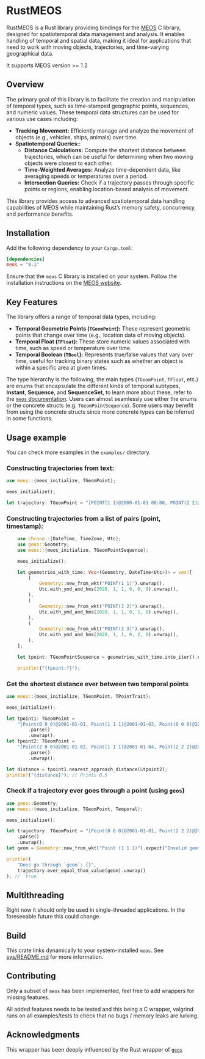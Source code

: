 # RustMEOS

RustMEOS is a Rust library providing bindings for the [MEOS](https://libmeos.org/) C library, designed for spatiotemporal data management and analysis. It enables handling of temporal and spatial data, making it ideal for applications that need to work with moving objects, trajectories, and time-varying geographical data.

It supports MEOS version >= 1.2

## Overview

The primary goal of this library is to facilitate the creation and manipulation of temporal types, such as time-stamped geographic points, sequences, and numeric values. These temporal data structures can be used for various use cases including:

- **Tracking Movement:** Efficiently manage and analyze the movement of objects (e.g., vehicles, ships, animals) over time.
- **Spatiotemporal Queries:**:
    - **Distance Calculations:** Compute the shortest distance between trajectories, which can be useful for determining when two moving objects were closest to each other.
    - **Time-Weighted Averages:** Analyze time-dependent data, like averaging speeds or temperatures over a period.
    - **Intersection Queries:** Check if a trajectory passes through specific points or regions, enabling location-based analysis of movement.

This library provides access to advanced spatiotemporal data handling capabilities of MEOS while maintaining Rust’s memory safety, concurrency, and performance benefits.

## Installation

Add the following dependency to your `Cargo.toml`:

```toml
[dependencies]
meos = "0.1"
```
Ensure that the `meos` C library is installed on your system. Follow the installation instructions on the [MEOS website](https://github.com/MobilityDB/MobilityDB/?tab=readme-ov-file#requirements).

## Key Features

The library offers a range of temporal data types, including:

- **Temporal Geometric Points (`TGeomPoint`):** These represent geometric points that change over time (e.g., location data of moving objects).
- **Temporal Float (`TFloat`):** These store numeric values associated with time, such as speed or temperature over time.
- **Temporal Boolean (`TBool`):** Represents true/false values that vary over time, useful for tracking binary states such as whether an object is within a specific area at given times.

The type hierarchy is the following, the main types (`TGeomPoint`, `TFloat`, etc.) are enums that encapsulate the different kinds of temporal subtypes, **Instant**, **Sequence**, and **SequenceSet**, to learn more about these, refer to the [`meos` documentation](https://libmeos.org/documentation/datamodel/). Users can almost seamlessly use either the enums or the concrete structs (e.g. `TGeomPointSequence`). Some users may benefit from using the concrete structs since more concrete types can be inferred in some functions.

## Usage example

You can check more examples in the `examples/` directory.

### Constructing trajectories from text:

```rust
use meos::{meos_initialize, TGeomPoint};

meos_initialize();

let trajectory: TGeomPoint = "[POINT(1 1)@2000-01-01 08:00, POINT(2 2)@2000-01-01 08:01]".parse().unwrap();
```

### Constructing trajectories from a list of pairs (point, timestamp):

```rust
    use chrono::{DateTime, TimeZone, Utc};
    use geos::Geometry;
    use meos::{meos_initialize, TGeomPointSequence};

    meos_initialize();

    let geometries_with_time: Vec<(Geometry, DateTime<Utc>)> = vec![
        (
            Geometry::new_from_wkt("POINT(1 1)").unwrap(),
            Utc.with_ymd_and_hms(2020, 1, 1, 0, 0, 0).unwrap(),
        ),
        (
            Geometry::new_from_wkt("POINT(3 2)").unwrap(),
            Utc.with_ymd_and_hms(2020, 1, 1, 0, 1, 0).unwrap(),
        ),
        (
            Geometry::new_from_wkt("POINT(3 3)").unwrap(),
            Utc.with_ymd_and_hms(2020, 1, 1, 0, 2, 0).unwrap(),
        ),
    ];

    let tpoint: TGeomPointSequence = geometries_with_time.into_iter().collect();

    println!("{tpoint:?}");
```

### Get the shortest distance ever between two temporal points

```rust
use meos::{meos_initialize, TGeomPoint, TPointTrait};

meos_initialize();

let tpoint1: TGeomPoint =
    "[Point(0 0 0)@2001-01-01, Point(1 1 1)@2001-01-03, Point(0 0 0)@2001-01-05)"
        .parse()
        .unwrap();
let tpoint2: TGeomPoint =
    "[Point(2 0 0)@2001-01-02, Point(1 1 1)@2001-01-04, Point(2 2 2)@2001-01-06)"
        .parse()
        .unwrap();

let distance = tpoint1.nearest_approach_distance(&tpoint2);
println!("{distance}"); // Prints 0.5
```

### Check if a trajectory ever goes through a point (using `geos`)

```rust
use geos::Geometry;
use meos::{meos_initialize, TGeomPoint, Temporal};

meos_initialize();

let trajectory: TGeomPoint = "[Point(0 0 0)@2001-01-01, Point(2 2 2)@2001-01-05)"
    .parse()
    .unwrap();
let geom = Geometry::new_from_wkt("Point (1 1 1)").expect("Invalid geometry");

println!(
    "Does go through `geom`: {}",
    trajectory.ever_equal_than_value(geom).unwrap()
); // `true`
```

## Multithreading
Right now it should only be used in single-threaded applications. In the foreseeable future this could change.

## Build

This crate links dynamically to your system-installed `meos`. See [sys/README.md](./sys/README.md) for
more information.

## Contributing

Only a subset of `meos` has been implemented, feel free to add wrappers for missing features.

All added features needs to be tested and this being a C wrapper, valgrind runs on all examples/tests to check that
no bugs / memory leaks are lurking.

## Acknowledgments
This wrapper has been deeply influenced by the Rust wrapper of [`geos`](https://github.com/georust/geos)
